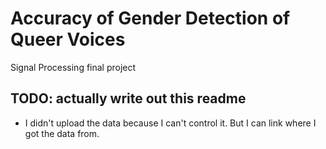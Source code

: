 # Accuracy of Gender Detection of Queer Voices
Signal Processing final project

## TODO: actually write out this readme

- I didn't upload the data because I can't control it. But I can link where I got the data from.